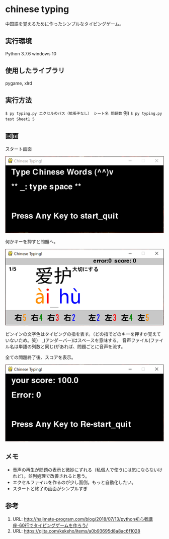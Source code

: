 # chinese typing
中国語を覚えるために作ったシンプルなタイピングゲーム。

## 実行環境
Python 3.7.6
windows 10

## 使用したライブラリ
pygame, xlrd

## 実行方法
 `$ py typing.py エクセルのパス（拡張子なし） シート名 問題数`
例)  `$ py typing.py test Sheet1 5`

## 画面
スタート画面

![start](./start.PNG)

何かキーを押すと問題へ。

![game](./mondai.PNG)

ピンインの文字色はタイピングの指を表す。（どの指でどのキーを押すか覚えていないため。笑）
\_(アンダーバー)はスペースを意味する。
音声ファイル(ファイル名は単語の列数と同じ)があれば、問題ごとに音声を流す。

全ての問題終了後、スコアを表示。

![finish](./finish.PNG)

## メモ
- 音声の再生が問題の表示と微妙にずれる（私個人で使うには気にならないけれど）。並列処理で改善されると思う。
- エクセルファイルを作るのが少し面倒。もっと自動化したい。
- スタートと終了の画面がシンプルすぎ

## 参考
1. URL: <http://hajimete-program.com/blog/2018/07/13/python初心者講座-60行でタイピングゲームを作ろう/>
2. URL: <https://qiita.com/kekeho/items/a0b93695d8a8ac6f1028>
